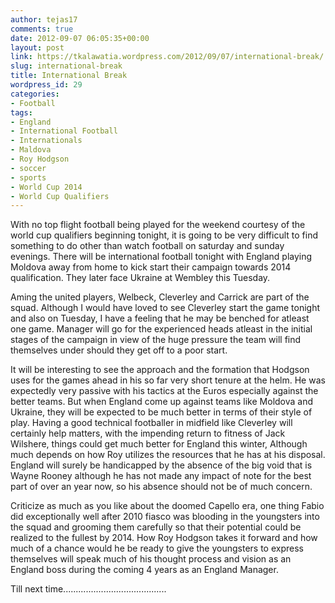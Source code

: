 ```yaml
---
author: tejas17
comments: true
date: 2012-09-07 06:05:35+00:00
layout: post
link: https://tkalawatia.wordpress.com/2012/09/07/international-break/
slug: international-break
title: International Break
wordpress_id: 29
categories:
- Football
tags:
- England
- International Football
- Internationals
- Maldova
- Roy Hodgson
- soccer
- sports
- World Cup 2014
- World Cup Qualifiers
---
```


With no top flight football being played for the weekend courtesy of the world cup qualifiers beginning tonight, it is going to be very difficult to find something to do other than watch football on saturday and sunday evenings. There will be international football tonight with England playing Moldova away from home to kick start their campaign towards 2014 qualification. They later face Ukraine at Wembley this Tuesday.

Aming the united players, Welbeck, Cleverley and Carrick are part of the squad. Although I would have loved to see Cleverley start the game tonight and also on Tuesday, I have a feeling that he may be benched for atleast one game. Manager will go for the experienced heads atleast in the initial stages of the campaign in view of the huge pressure the team will find themselves under should they get off to a poor start.

It will be interesting to see the approach and the formation that Hodgson uses for the games ahead in his so far very short tenure at the helm. He was expectedly very passive with his tactics at the Euros especially against the better teams. But when England come up against teams like Moldova and Ukraine, they will be expected to be much better in terms of their style of play. Having a good technical footballer in midfield like Cleverley will certainly help matters, with the impending return to fitness of Jack Wilshere, things could get much better for England this winter, Although much depends on how Roy utilizes the resources that he has at his disposal. England will surely be handicapped by the absence of the big void that is Wayne Rooney although he has not made any impact of note for the best part of over an year now, so his absence should not be of much concern.

Criticize as much as you like about the doomed Capello era, one thing Fabio did exceptionally well after 2010 fiasco was blooding in the youngsters into the squad and grooming them carefully so that their potential could be realized to the fullest by 2014. How Roy Hodgson takes it forward and how much of a chance would he be ready to give the youngsters to express themselves will speak much of his thought process and vision as an England boss during the coming 4 years as an England Manager.

Till next time.........................................
